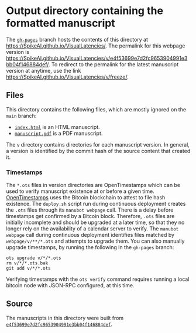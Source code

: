 # Output directory containing the formatted manuscript

The [`gh-pages`](https://github.com/SpikeAI/VisualLatencies/tree/gh-pages) branch hosts the contents of this directory at <https://SpikeAI.github.io/VisualLatencies/>.
The permalink for this webpage version is <https://SpikeAI.github.io/VisualLatencies/v/e4f53699e7d2fc9653904991e3bb04f146884def/>.
To redirect to the permalink for the latest manuscript version at anytime, use the link <https://SpikeAI.github.io/VisualLatencies/v/freeze/>.

## Files

This directory contains the following files, which are mostly ignored on the `main` branch:

+ [`index.html`](index.html) is an HTML manuscript.
+ [`manuscript.pdf`](manuscript.pdf) is a PDF manuscript.

The `v` directory contains directories for each manuscript version.
In general, a version is identified by the commit hash of the source content that created it.

### Timestamps

The `*.ots` files in version directories are OpenTimestamps which can be used to verify manuscript existence at or before a given time.
[OpenTimestamps](https://opentimestamps.org/) uses the Bitcoin blockchain to attest to file hash existence.
The `deploy.sh` script run during continuous deployment creates the `.ots` files through its `manubot webpage` call.
There is a delay before timestamps get confirmed by a Bitcoin block.
Therefore, `.ots` files are initially incomplete and should be upgraded at a later time, so that they no longer rely on the availability of a calendar server to verify.
The `manubot webpage` call during continuous deployment identifies files matched by `webpage/v/**/*.ots` and attempts to upgrade them.
You can also manually upgrade timestamps, by running the following in the `gh-pages` branch:

```shell
ots upgrade v/*/*.ots
rm v/*/*.ots.bak
git add v/*/*.ots
```

Verifying timestamps with the `ots verify` command requires running a local bitcoin node with JSON-RPC configured, at this time.

## Source

The manuscripts in this directory were built from
[`e4f53699e7d2fc9653904991e3bb04f146884def`](https://github.com/SpikeAI/VisualLatencies/commit/e4f53699e7d2fc9653904991e3bb04f146884def).
